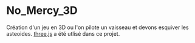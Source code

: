 # No_Mercy_3D

Création d'un jeu en 3D ou l'on pilote un vaisseau et devons esquiver les asteoides. [three.js](https://threejs.org/) a été utlisé dans ce projet.
